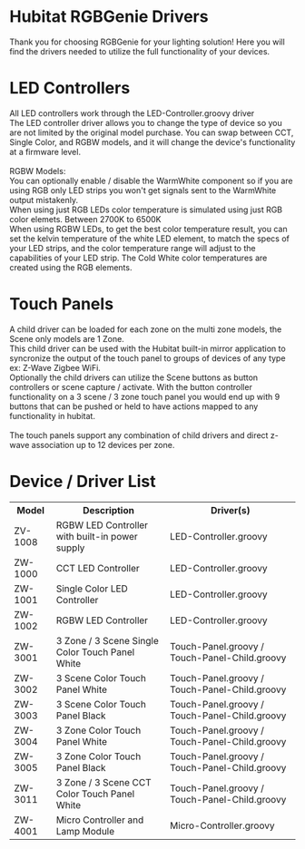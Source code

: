 # Hubitat RGBGenie Drivers

Thank you for choosing RGBGenie for your lighting solution! Here you will find the drivers needed to utilize the full functionality of your devices.


# LED Controllers 

All LED controllers work through the LED-Controller.groovy driver <br>
The LED controller driver allows you to change the type of device so you are not limited by the original model purchase. You can swap between CCT, Single Color, and RGBW models, and it will change the device's functionality at a firmware level.<br><br>
RGBW Models:<br>
You can optionally enable / disable the WarmWhite component so if you are using RGB only LED strips you won't get signals sent to the WarmWhite output mistakenly. <br>
When using just RGB LEDs color temperature is simulated using just RGB color elemets. Between 2700K to 6500K <br>
When using RGBW LEDs, to get the best color temperature result, you can set the kelvin temperature of the white LED element, to match the specs of your LED strips, and the color temperature range will adjust to the capabilities of your LED strip. The Cold White color temperatures are created using the RGB elements. 



# Touch Panels

A child driver can be loaded for each zone on the multi zone models, the Scene only models are 1 Zone.<br>
This child driver can be used with the Hubitat built-in mirror application to syncronize the output of the touch panel to groups of devices of any type ex: Z-Wave Zigbee WiFi.<br> 
Optionally the child drivers can utilize the Scene buttons as button controllers or scene capture / activate. With the button controller functionality on a 3 scene / 3 zone touch panel you would end up with 9 buttons that can be pushed or held to have actions mapped to any functionality in hubitat.<br><br>
The touch panels support any combination of child drivers and direct z-wave association up to 12 devices per zone.

# Device / Driver List
<table>
<tr><th>Model</th><th>Description</th><th>Driver(s)</th></tr>
<tr><td>ZV-1008</td><td>RGBW LED Controller with built-in power supply</td>		<td>LED-Controller.groovy</td></tr>
<tr><td>ZW-1000</td><td>CCT LED Controller</td>									<td>LED-Controller.groovy</td><tr>
<tr><td>ZW-1001</td><td>Single Color LED Controller</td>						<td>LED-Controller.groovy</td></tr>
<tr><td>ZW-1002</td><td>RGBW LED Controller</td>								<td>LED-Controller.groovy</td></tr>
<tr><td>ZW-3001</td><td>3 Zone / 3 Scene Single Color Touch Panel White</td>	<td>Touch-Panel.groovy / Touch-Panel-Child.groovy</td></tr>
<tr><td>ZW-3002</td><td>3 Scene Color Touch Panel White</td>					<td>Touch-Panel.groovy / Touch-Panel-Child.groovy</td></tr>
<tr><td>ZW-3003</td><td>3 Scene Color Touch Panel Black</td>					<td>Touch-Panel.groovy / Touch-Panel-Child.groovy</td></tr>
<tr><td>ZW-3004</td><td>3 Zone Color Touch Panel White</td>						<td>Touch-Panel.groovy / Touch-Panel-Child.groovy</td></tr>
<tr><td>ZW-3005</td><td>3 Zone Color Touch Panel Black</td>						<td>Touch-Panel.groovy / Touch-Panel-Child.groovy</td></tr>
<tr><td>ZW-3011</td><td>3 Zone / 3 Scene CCT Color Touch Panel White</td>		<td>Touch-Panel.groovy / Touch-Panel-Child.groovy</td></tr>
<tr><td>ZW-4001</td><td>Micro Controller and Lamp Module</td>					<td>Micro-Controller.groovy</td></tr>
</table>

